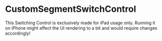 # CustomSegmentSwitchControl

This Switching Control is exclusively made for iPad usage only.
Running it on iPhone might affect the UI rendering to a bit and would require changes accordingly!
 
